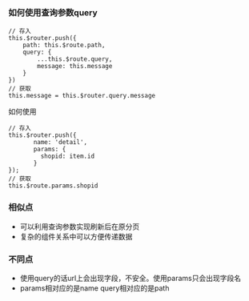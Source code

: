 ### 如何使用查询参数query
```
// 存入
this.$router.push({
	path: this.$route.path,
	query: {
		...this.$route.query,
		message: this.message
	}
})
// 获取
this.message = this.$router.query.message
```

        
如何使用
```
// 存入 
this.$router.push({
	   name: 'detail',
	   params: {
		 shopid: item.id
	   }
});
// 获取
this.$route.params.shopid
```

        
### 相似点

- 可以利用查询参数实现刷新后在原分页
- 复杂的组件关系中可以方便传递数据
### 不同点
    
- 使用query的话url上会出现字段，不安全。使用params只会出现字段名
- params相对应的是name query相对应的是path